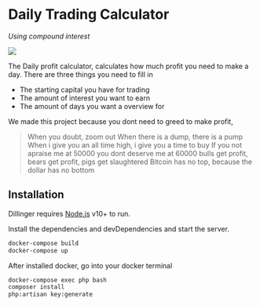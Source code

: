 # Daily Trading Calculator 
 _Using compound interest_

![](https://media.giphy.com/media/WQZBqMcbOwGSUtVgkc/giphy.gif)

The Daily profit calculator, calculates how much profit you need to make a day. 
There are three things you need to fill in
- The starting capital you have for trading
- The amount of interest you want to earn
- The amount of days you want a overview for

We made this project because you dont need to greed to make profit,

> When you doubt, zoom out
When there is a dump, there is a pump
When i give you an all time high, i give you a time to buy
If you not apraise me at 50000 you dont deserve me at 60000
bulls get profit, bears get profit, pigs get slaughtered
Bitcoin has no top, because the dollar has no bottom


## Installation

Dillinger requires [Node.js](https://nodejs.org/) v10+ to run.

Install the dependencies and devDependencies and start the server.

```sh
docker-compose build
docker-compose up
```

After installed docker, go into your docker terminal

```sh
docker-compose exec php bash
composer install
php:artisan key:generate
```

